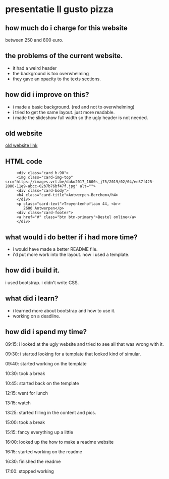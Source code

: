 # presentatie Il gusto pizza

## how much do i charge for this website

between 250 and 800 euro. 

## the problems of the current website.

+ it had a weird header
+ the background is too overwhelming
+ they gave an opacity to the texts sections. 

## how did i improve on this?

+ i made a basic background. (red and not to overwhelming)
+ i tried to get the same layout. just more readable.
+ i made the slideshow full width so the ugly header is not needed.

## old website 

[old website link](http://www.ilgustopizza.be/online-eten-bestellen/)

## HTML code 

~~~~ 
     <div class="card h-90">
     <img class="card-img-top" src="https://images.vrt.be/dako2017_1600s_j75/2019/02/04/ee37f425-2880-11e9-abcc-02b7b76bf47f.jpg" alt="">
     <div class="card-body">
     <h4 class="card-title">Antwerpen-Berchem</h4>
     </div>
     <p class="card-text">Troyentenhoflaan 44, <br>
        2600 Antwerpen</p>
     <div class="card-footer">
     <a href="#" class="btn btn-primary">Bestel online</a>
     </div>
~~~~ 

## what would i do better if i had more time?

+ i would have made a better README file.
+ i'd put more work into the layout. now i used a template.

## how did i build it.

i used bootstrap. i didn't write CSS. 

## what did i learn?

+ i learned more about bootstrap and how to use it.
+ working on a deadline.

## how did i spend my time?

 09:15:  i looked at the ugly website and tried to see all that was wrong with it.
 
 09:30:  i started looking for a template that looked kind of simular.
 
 09:40:  started working on the template
 
 10:30:  took a break
 
 10:45:  started back on the template
 
 12:15:  went for lunch
 
 13:15:  watch
 
 13:25:  started filling in the content and pics.
 
 15:00:  took a break

 15:15:  fancy everything up a little
 
 16:00:  looked up the how to make a readme website
 
 16:15:  started working on the readme
 
 16:30:  finished the readme
 
 17:00:  stopped working
 
